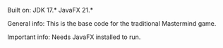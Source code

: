 Built on:
JDK 17.*
JavaFX 21.*

General info:
This is the base code for the traditional Mastermind game.

Important info:
Needs JavaFX installed to run.